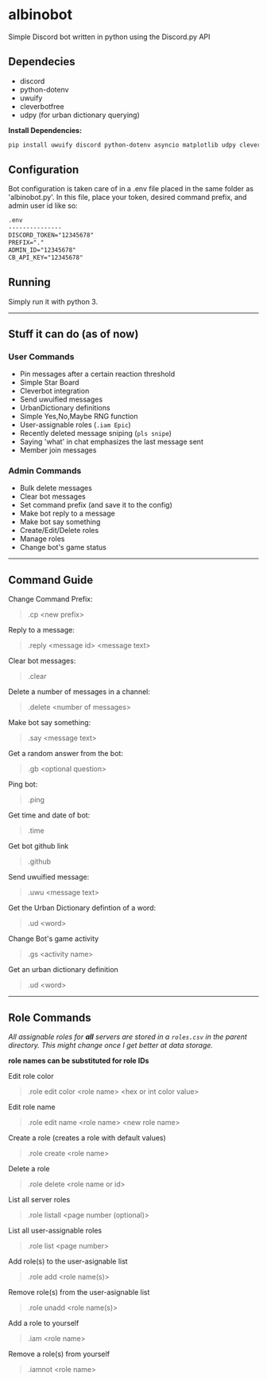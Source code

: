 # albinobot

Simple Discord bot written in python using the Discord.py API

## Dependecies

- discord
- python-dotenv
- uwuify
- cleverbotfree
- udpy (for urban dictionary querying)

**Install Dependencies:**
```txt
pip install uwuify discord python-dotenv asyncio matplotlib udpy cleverwrap simpleeval pandas text2emotion
```

## Configuration

Bot configuration is taken care of in a .env file placed in the same folder as 'albinobot.py'. In this file, place your token, desired command prefix, and admin user id like so:

```txt
.env
---------------
DISCORD_TOKEN="12345678"
PREFIX="."
ADMIN_ID="12345678"
CB_API_KEY="12345678"
```

## Running

Simply run it with python 3.

---

## Stuff it can do (as of now)

### User Commands

- Pin messages after a certain reaction threshold
- Simple Star Board
- Cleverbot integration
- Send uwuified messages
- UrbanDictionary definitions
- Simple Yes,No,Maybe RNG function
- User-assignable roles (```.iam Epic```)
- Recently deleted message sniping (```pls snipe```)
- Saying 'what' in chat emphasizes the last message sent
- Member join messages

### Admin Commands

- Bulk delete messages
- Clear bot messages
- Set command prefix (and save it to the config)
- Make bot reply to a message
- Make bot say something
- Create/Edit/Delete roles
- Manage roles
- Change bot's game status

---

## Command Guide

Change Command Prefix:
> .cp \<new prefix>

Reply to a message:
> .reply \<message id> \<message text>

Clear bot messages:
> .clear

Delete a number of messages in a channel:
> .delete \<number of messages>

Make bot say something:
> .say \<message text>

Get a random answer from the bot:
> .gb \<optional question>

Ping bot:
> .ping

Get time and date of bot:
> .time

Get bot github link
> .github

Send uwuified message:
> .uwu \<message text>

Get the Urban Dictionary defintion of a word:
> .ud \<word>

Change Bot's game activity
> .gs \<activity name>

Get an urban dictionary definition
> .ud \<word>

---

## Role Commands

*All assignable roles for **all** servers are stored in a ```roles.csv``` in the parent directory. This might change once I get better at data storage.*

**role names can be substituted for role IDs**

Edit role color
> .role edit color \<role name> \<hex or int color value>

Edit role name
> .role edit name \<role name> \<new role name>

Create a role (creates a role with default values)
> .role create \<role name>

Delete a role
> .role delete \<role name or id>

List all server roles
> .role listall \<page number (optional)>

List all user-assignable roles
> .role list \<page number>

Add role(s) to the user-asignable list
> .role add \<role name(s)>

Remove role(s) from the user-asignable list
> .role unadd \<role name(s)>

Add a role to yourself
> .iam \<role name>

Remove a role(s) from yourself
> .iamnot \<role name>
